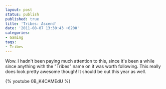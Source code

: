 ```yaml
---
layout: post
status: publish
published: true
title: 'Tribes: Ascend'
date: '2011-08-07 13:30:43 +0200'
categories:
- Gaming
tags:
- Tribes
---
```


Wow. I hadn't been paying much attention to this, since it's been a
while since anything with the "Tribes" name on it was worth following.
This really does look pretty awesome though! It should be out this year
as well.

{% youtube 0B_K4CAMEdU %}